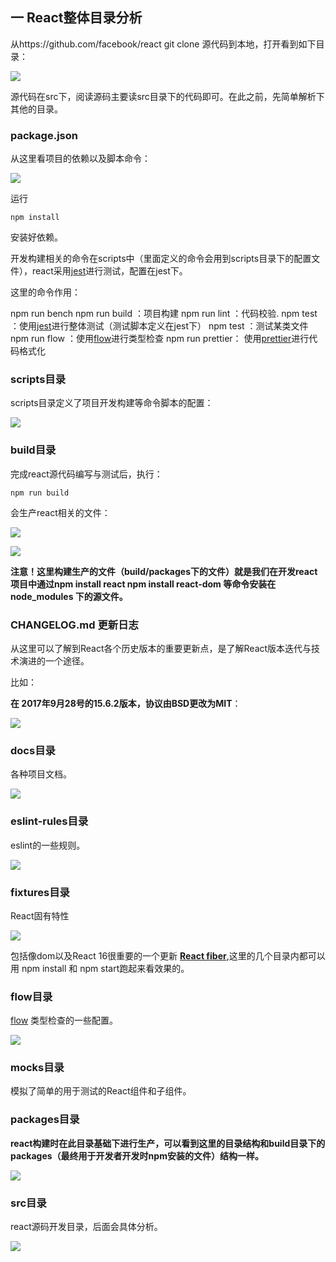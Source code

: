 ## 一 React整体目录分析

从https://github.com/facebook/react git clone 源代码到本地，打开看到如下目录：

![](/assets/WX20170809-161417@2x.png)

源代码在src下，阅读源码主要读src目录下的代码即可。在此之前，先简单解析下其他的目录。

### package.json

从这里看项目的依赖以及脚本命令：

![](/assets/WX20171009-185427@2x.png)

运行

```
npm install

```

安装好依赖。

开发构建相关的命令在scripts中（里面定义的命令会用到scripts目录下的配置文件），react采用[jest](https://facebook.github.io/jest/)进行测试，配置在jest下。

这里的命令作用：

npm run bench
npm run build ：项目构建
npm run lint ：代码校验.
npm test ：使用[jest](https://facebook.github.io/jest/)进行整体测试（测试脚本定义在jest下）
npm test <pattern> ：测试某类文件
npm run flow ：使用[flow](https://flow.org/)进行类型检查
npm run prettier： 使用[prettier](https://github.com/prettier/prettier)进行代码格式化

### scripts目录

scripts目录定义了项目开发构建等命令脚本的配置：

![](/assets/WX20170809-173651@2x.png)

### build目录

完成react源代码编写与测试后，执行：


```
npm run build
```

会生产react相关的文件：

![](/assets/WX20170810-110250@2x.png)

![](/assets/WX20171009-190450@2x.png)


**注意！这里构建生产的文件（build/packages下的文件）就是我们在开发react项目中通过npm install react npm install react-dom 等命令安装在node_modules 下的源文件。**


### CHANGELOG.md 更新日志

从这里可以了解到React各个历史版本的重要更新点，是了解React版本迭代与技术演进的一个途径。

比如：

**在 2017年9月28号的15.6.2版本，协议由BSD更改为MIT**：

![](/assets/WX20171007-143810@2x.png)

### docs目录

各种项目文档。

![](/assets/WX20170809-174144@2x.png)

### eslint-rules目录

eslint的一些规则。

![](/assets/WX20170809-174308@2x.png)


### fixtures目录

React固有特性

![](/assets/WX20171009-190033@2x.png)

包括像dom以及React 16很重要的一个更新 **[React fiber](https://github.com/acdlite/react-fiber-architecture)**,这里的几个目录内都可以用 npm install 和 npm start跑起来看效果的。

### flow目录
[flow](https://flow.org/) 类型检查的一些配置。

![](/assets/WX20171009-190204@2x.png)

### mocks目录
模拟了简单的用于测试的React组件和子组件。

### packages目录
**react构建时在此目录基础下进行生产，可以看到这里的目录结构和build目录下的packages（最终用于开发者开发时npm安装的文件）结构一样。**

![](/assets/WX20170810-113357@2x.png)


### src目录
react源码开发目录，后面会具体分析。

![](/assets/WX20170810-135047@2x.png)









